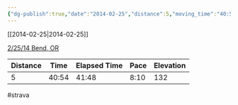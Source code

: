 ```yaml
---
{"dg-publish":true,"date":"2014-02-25","distance":5,"moving_time":"40:54","elapsed_time":"41:48","pace":"8:10","total_elevation_gain":132,"url":"https://www.strava.com/activities/139723501","permalink":"/01-personal/strava/2014-02-25-2-25-14-bend-or/","dgPassFrontmatter":true}
---
```



[[2014-02-25\|2014-02-25]]

[2/25/14 Bend, OR](https://www.strava.com/activities/139723501)

| Distance | Time  | Elapsed Time | Pace | Elevation |
| -------- | ----- | ------------ | ---- | --------- |
| 5        | 40:54 | 41:48        | 8:10 | 132       |




#strava
